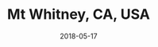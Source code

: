 ---
category: adventures
title: Mt Whitney, CA, USA
date: 2018-05-17
pics:
- IMG_4518.jpg
- IMG_4536.jpg
- IMG_4620.jpg
- IMG_4698.jpg
---